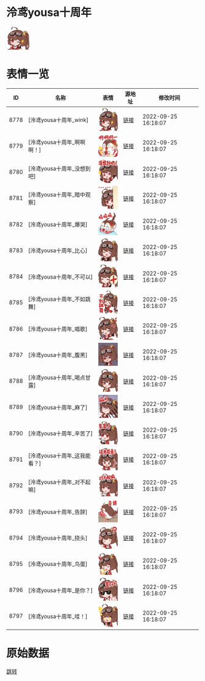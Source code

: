 # 泠鸢yousa十周年

<img src="./cover.png" height="60" alt="cover" />

# 表情一览

|ID|名称|表情|源地址|修改时间|
|----|----|----|----|----|
|8778|[泠鸢yousa十周年_wink]|<img src="./pic/008778_%5B泠鸢yousa十周年_wink%5D.png" height="60" alt="wink"/>|[链接](http://i0.hdslb.com/bfs/emote/0875be11e6527810f9c3ee0cae7eee9ff8e41f8c.png)|2022-09-25 16:18:07|
|8779|[泠鸢yousa十周年_啊啊啊！]|<img src="./pic/008779_%5B泠鸢yousa十周年_啊啊啊！%5D.png" height="60" alt="啊啊啊！"/>|[链接](http://i0.hdslb.com/bfs/emote/eaaf366f83e5a4f273a915b5a6841c9f1ac3f230.png)|2022-09-25 16:18:07|
|8780|[泠鸢yousa十周年_没想到吧]|<img src="./pic/008780_%5B泠鸢yousa十周年_没想到吧%5D.png" height="60" alt="没想到吧"/>|[链接](http://i0.hdslb.com/bfs/emote/059b155688903c309c39e87926473231741f1046.png)|2022-09-25 16:18:07|
|8781|[泠鸢yousa十周年_暗中观察]|<img src="./pic/008781_%5B泠鸢yousa十周年_暗中观察%5D.png" height="60" alt="暗中观察"/>|[链接](http://i0.hdslb.com/bfs/emote/2a06a10865332765ff5157a9caad1feafdd691fe.png)|2022-09-25 16:18:07|
|8782|[泠鸢yousa十周年_爆哭]|<img src="./pic/008782_%5B泠鸢yousa十周年_爆哭%5D.png" height="60" alt="爆哭"/>|[链接](http://i0.hdslb.com/bfs/emote/2834418b06edbdf5560714f9deabd1b31a5f64a5.png)|2022-09-25 16:18:07|
|8783|[泠鸢yousa十周年_比心]|<img src="./pic/008783_%5B泠鸢yousa十周年_比心%5D.png" height="60" alt="比心"/>|[链接](http://i0.hdslb.com/bfs/emote/b4220d5efcddb062c92de8fabd56da98cf3b1d58.png)|2022-09-25 16:18:07|
|8784|[泠鸢yousa十周年_不可以]|<img src="./pic/008784_%5B泠鸢yousa十周年_不可以%5D.png" height="60" alt="不可以"/>|[链接](http://i0.hdslb.com/bfs/emote/dbe018e2ff2c3b7a3f4da5c9b9a1f69fcabe2550.png)|2022-09-25 16:18:07|
|8785|[泠鸢yousa十周年_不如跳舞]|<img src="./pic/008785_%5B泠鸢yousa十周年_不如跳舞%5D.png" height="60" alt="不如跳舞"/>|[链接](http://i0.hdslb.com/bfs/emote/926711905b0880a21a1b0c60697a98b5d5986365.png)|2022-09-25 16:18:07|
|8786|[泠鸢yousa十周年_唱歌]|<img src="./pic/008786_%5B泠鸢yousa十周年_唱歌%5D.png" height="60" alt="唱歌"/>|[链接](http://i0.hdslb.com/bfs/emote/16e0d642e8e88e175fa3b56292422976445b7d85.png)|2022-09-25 16:18:07|
|8787|[泠鸢yousa十周年_腹黑]|<img src="./pic/008787_%5B泠鸢yousa十周年_腹黑%5D.png" height="60" alt="腹黑"/>|[链接](http://i0.hdslb.com/bfs/emote/7785f50862e7178d376b4255711b0989733d21f9.png)|2022-09-25 16:18:07|
|8788|[泠鸢yousa十周年_喝点甘露]|<img src="./pic/008788_%5B泠鸢yousa十周年_喝点甘露%5D.png" height="60" alt="喝点甘露"/>|[链接](http://i0.hdslb.com/bfs/emote/e104af53b5d0e3982b4c936b39e8de1a826f7ac0.png)|2022-09-25 16:18:07|
|8789|[泠鸢yousa十周年_麻了]|<img src="./pic/008789_%5B泠鸢yousa十周年_麻了%5D.png" height="60" alt="麻了"/>|[链接](http://i0.hdslb.com/bfs/emote/d5c6e27cc881f9c3e5c495e47aad2c0d46137c13.png)|2022-09-25 16:18:07|
|8790|[泠鸢yousa十周年_辛苦了]|<img src="./pic/008790_%5B泠鸢yousa十周年_辛苦了%5D.png" height="60" alt="辛苦了"/>|[链接](http://i0.hdslb.com/bfs/emote/72bc57d825326c959bfa8d37b8e35917b9739929.png)|2022-09-25 16:18:07|
|8791|[泠鸢yousa十周年_这我能看？]|<img src="./pic/008791_%5B泠鸢yousa十周年_这我能看？%5D.png" height="60" alt="这我能看？"/>|[链接](http://i0.hdslb.com/bfs/emote/5546b22b83b73b74af5bed4bccbf4e03ffbc201a.png)|2022-09-25 16:18:07|
|8792|[泠鸢yousa十周年_对不起嘛]|<img src="./pic/008792_%5B泠鸢yousa十周年_对不起嘛%5D.png" height="60" alt="对不起嘛"/>|[链接](http://i0.hdslb.com/bfs/emote/ea9881f27375119d079a4458f27670db87dcc73a.png)|2022-09-25 16:18:07|
|8793|[泠鸢yousa十周年_告辞]|<img src="./pic/008793_%5B泠鸢yousa十周年_告辞%5D.png" height="60" alt="告辞"/>|[链接](http://i0.hdslb.com/bfs/emote/f615602bdd7971158c6c729d813508132690321f.png)|2022-09-25 16:18:07|
|8794|[泠鸢yousa十周年_挠头]|<img src="./pic/008794_%5B泠鸢yousa十周年_挠头%5D.png" height="60" alt="挠头"/>|[链接](http://i0.hdslb.com/bfs/emote/e3eddfecc9a1b4b25d1e1528f7b8790ce251b75d.png)|2022-09-25 16:18:07|
|8795|[泠鸢yousa十周年_鸟蛋]|<img src="./pic/008795_%5B泠鸢yousa十周年_鸟蛋%5D.png" height="60" alt="鸟蛋"/>|[链接](http://i0.hdslb.com/bfs/emote/e7ca1aefdaca7622055c09133c34c0b24fa9e112.png)|2022-09-25 16:18:07|
|8796|[泠鸢yousa十周年_是你？]|<img src="./pic/008796_%5B泠鸢yousa十周年_是你？%5D.png" height="60" alt="是你？"/>|[链接](http://i0.hdslb.com/bfs/emote/85fa0d872bfad7dadcb2a7d543aefdf1ca6725ff.png)|2022-09-25 16:18:07|
|8797|[泠鸢yousa十周年_哇！]|<img src="./pic/008797_%5B泠鸢yousa十周年_哇！%5D.png" height="60" alt="哇！"/>|[链接](http://i0.hdslb.com/bfs/emote/53d52c1f6b069f9f347f406d0895267eb66217bb.png)|2022-09-25 16:18:07|

# 原始数据

[跳转](./raw.json)

